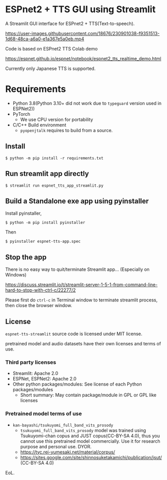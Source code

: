 # ESPnet2 + TTS GUI using Streamlit

A Streamlit GUI interface for ESPnet2 + TTS(Text-to-speech). 


https://user-images.githubusercontent.com/18676/230901038-f9351513-1d68-48ca-a6a0-e1a367e5a0eb.mp4


Code is based on ESPnet2 TTS Colab demo

https://espnet.github.io/espnet/notebook/espnet2_tts_realtime_demo.html

Currently only Japanese TTS is supported.

# Requirements

- Python 3.8(Python 3.10+ did not work due to `typeguard` version used in ESPNet2))
- PyTorch
  - We use CPU version for portability
- C/C++ Build environment
  - `pyopenjtalk` requires to build from a source.

## Install

```
$ python -m pip install -r requirements.txt
```

## Run streamlit app directly

```
$ streamlit run espnet_tts_app_streamlit.py
```

## Build a Standalone exe app using pyinstaller

Install pyinstaller,

```
$ python -m pip install pyinstaller
```

Then

```
$ pyinstaller espnet-tts-app.spec
```

## Stop the app

There is no easy way to quit/terminate Streamlit app...
(Especially on Windows)

https://discuss.streamlit.io/t/streamlit-server-1-5-1-from-command-line-hard-to-stop-with-ctrl-c/22277/2

Please first do `ctrl-c` in Terminal window to terminate streamlit process, then close the browser window.


## License

`espnet-tts-streamlit` source code is licensed under MIT license.

pretrained model and audio datasets have their own licenses and terms of use.

### Third party licenses

- Streamlit: Apache 2.0
- ESPNet, ESPNet2: Apache 2.0
- Other python packages/modules: See license of each Python packages/modules
  - Short summary: May contain package/module in GPL or GPL like licenses

### Pretrained model terms of use

- `kan-bayashi/tsukuyomi_full_band_vits_prosody`
  - `tsukuyomi_full_band_vits_prosody` model was trained using Tsukuyomi-chan copus and JUST copus(CC-BY-SA 4.0), thus you cannot use this pretrained model commercially. Use it for research purpose and personal use. DYOR.
  - https://tyc.rei-yumesaki.net/material/corpus/ 
  - https://sites.google.com/site/shinnosuketakamichi/publication/jsut/  (CC-BY-SA 4.0)

EoL.
